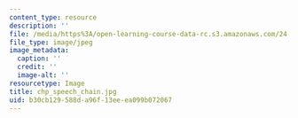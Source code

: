 ```yaml
---
content_type: resource
description: ''
file: /media/https%3A/open-learning-course-data-rc.s3.amazonaws.com/24-941j-the-lexicon-and-its-features-spring-2007/b30cb129588da96f13eeea099b072067_chp_speech_chain.jpg
file_type: image/jpeg
image_metadata:
  caption: ''
  credit: ''
  image-alt: ''
resourcetype: Image
title: chp_speech_chain.jpg
uid: b30cb129-588d-a96f-13ee-ea099b072067
---
```

